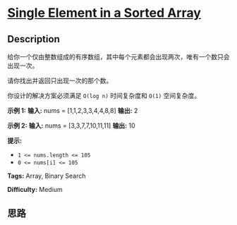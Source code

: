 # [Single Element in a Sorted Array][title]

## Description

给你一个仅由整数组成的有序数组，其中每个元素都会出现两次，唯有一个数只会出现一次。

请你找出并返回只出现一次的那个数。

你设计的解决方案必须满足 `O(log n)` 时间复杂度和 `O(1)` 空间复杂度。



**示例 1:**
            **输入:** nums = [1,1,2,3,3,4,4,8,8]    **输出:** 2    

**示例 2:**
            **输入:** nums =  [3,3,7,7,10,11,11]    **输出:** 10    



**提示:**

  * `1 <= nums.length <= 105`
  * `0 <= nums[i] <= 105`


**Tags:** Array, Binary Search

**Difficulty:** Medium

## 思路

[title]: https://leetcode-cn.com/problems/single-element-in-a-sorted-array
